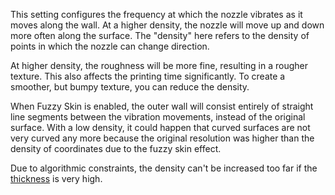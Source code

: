 This setting configures the frequency at which the nozzle vibrates as it moves along the wall. At a higher density, the nozzle will move up and down more often along the surface. The "density" here refers to the density of points in which the nozzle can change direction.

At higher density, the roughness will be more fine, resulting in a rougher texture. This also affects the printing time significantly. To create a smoother, but bumpy texture, you can reduce the density.

When Fuzzy Skin is enabled, the outer wall will consist entirely of straight line segments between the vibration movements, instead of the original surface. With a low density, it could happen that curved surfaces are not very curved any more because the original resolution was higher than the density of coordinates due to the fuzzy skin effect.

Due to algorithmic constraints, the density can't be increased too far if the [thickness](magic_fuzzy_skin_thickness.md) is very high.
